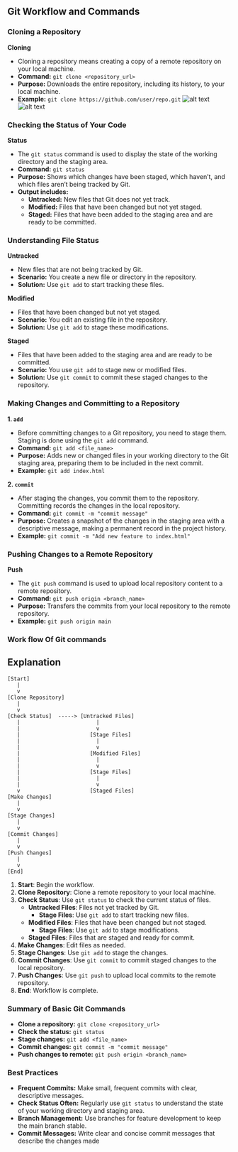 ## Git Workflow and Commands

### Cloning a Repository

**Cloning**

-   Cloning a repository means creating a copy of a remote repository on your local machine.
-   **Command:** `git clone <repository_url>`
-   **Purpose:** Downloads the entire repository, including its history, to your local machine.
-   **Example:** `git clone https://github.com/user/repo.git`
    ![alt text](https://github.com/omkar-shelke25/Notes/blob/main/Git/chapter/assets/clone.png)
    ![alt text](https://github.com/omkar-shelke25/Notes/blob/main/Git/chapter/assets/clone1.png)


### Checking the Status of Your Code

**Status**

-   The `git status` command is used to display the state of the working directory and the staging area.
-   **Command:** `git status`
-   **Purpose:** Shows which changes have been staged, which haven’t, and which files aren’t being tracked by Git.
-   **Output includes:**
    -   **Untracked:** New files that Git does not yet track.
    -   **Modified:** Files that have been changed but not yet staged.
    -   **Staged:** Files that have been added to the staging area and are ready to be committed.

### Understanding File Status

**Untracked**

-   New files that are not being tracked by Git.
-   **Scenario:** You create a new file or directory in the repository.
-   **Solution:** Use `git add` to start tracking these files.

**Modified**

-   Files that have been changed but not yet staged.
-   **Scenario:** You edit an existing file in the repository.
-   **Solution:** Use `git add` to stage these modifications.

**Staged**

-   Files that have been added to the staging area and are ready to be committed.
-   **Scenario:** You use `git add` to stage new or modified files.
-   **Solution:** Use `git commit` to commit these staged changes to the repository.

### Making Changes and Committing to a Repository

**1. `add`**

-   Before committing changes to a Git repository, you need to stage them. Staging is done using the `git add` command.
-   **Command:** `git add <file_name>`
-   **Purpose:** Adds new or changed files in your working directory to the Git staging area, preparing them to be included in the next commit.
-   **Example:** `git add index.html`

**2. `commit`**

-   After staging the changes, you commit them to the repository. Committing records the changes in the local repository.
-   **Command:** `git commit -m "commit message"`
-   **Purpose:** Creates a snapshot of the changes in the staging area with a descriptive message, making a permanent record in the project history.
-   **Example:** `git commit -m "Add new feature to index.html"`

### Pushing Changes to a Remote Repository

**Push**

-   The `git push` command is used to upload local repository content to a remote repository.
-   **Command:** `git push origin <branch_name>`
-   **Purpose:** Transfers the commits from your local repository to the remote repository.
-   **Example:** `git push origin main`

### Work flow Of Git commands
## Explanation
```plaintext
[Start]
   |
   v
[Clone Repository]
   |
   v
[Check Status]  -----> [Untracked Files] 
   |                        | 
   |                        v
   |                      [Stage Files] 
   |                        |
   |                        v
   |                      [Modified Files]
   |                        | 
   |                        v
   |                      [Stage Files] 
   |                        |
   |                        v
   v                      [Staged Files]
[Make Changes]
   |
   v
[Stage Changes]
   |
   v
[Commit Changes]
   |
   v
[Push Changes]
   |
   v
[End]
```
1.  **Start**: Begin the workflow.
2.  **Clone Repository**: Clone a remote repository to your local machine.
3.  **Check Status**: Use `git status` to check the current status of files.
    -   **Untracked Files**: Files not yet tracked by Git.
        -   **Stage Files**: Use `git add` to start tracking new files.
    -   **Modified Files**: Files that have been changed but not staged.
        -   **Stage Files**: Use `git add` to stage modifications.
    -   **Staged Files**: Files that are staged and ready for commit.
4.  **Make Changes**: Edit files as needed.
5.  **Stage Changes**: Use `git add` to stage the changes.
6.  **Commit Changes**: Use `git commit` to commit staged changes to the local repository.
7.  **Push Changes**: Use `git push` to upload local commits to the remote repository.
8.  **End**: Workflow is complete.

### Summary of Basic Git Commands

-   **Clone a repository:** `git clone <repository_url>`
-   **Check the status:** `git status`
-   **Stage changes:** `git add <file_name>`
-   **Commit changes:** `git commit -m "commit message"`
-   **Push changes to remote:** `git push origin <branch_name>`

### Best Practices

-   **Frequent Commits:** Make small, frequent commits with clear, descriptive messages.
-   **Check Status Often:** Regularly use `git status` to understand the state of your working directory and staging area.
-   **Branch Management:** Use branches for feature development to keep the main branch stable.
-   **Commit Messages:** Write clear and concise commit messages that describe the changes made
